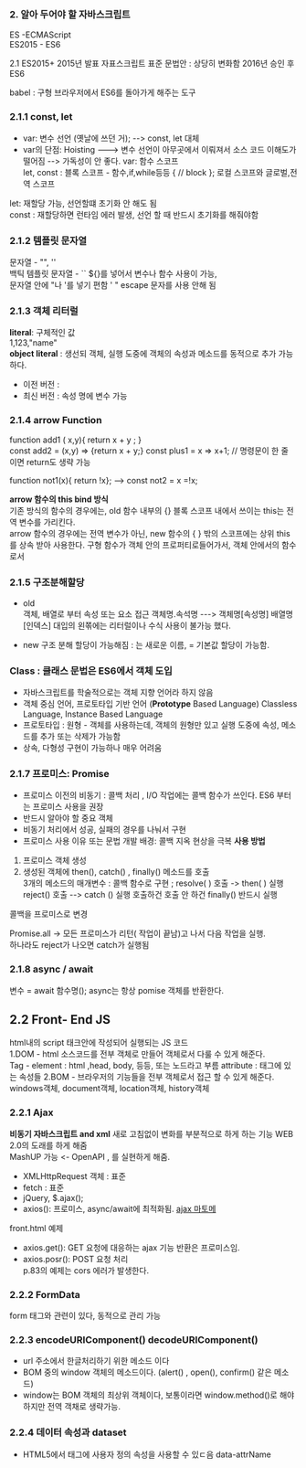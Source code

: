 ### 2. 알아 두어야 할 자바스크립트

ES -ECMAScript  
ES2015 - ES6

2.1 ES2015+
2015년 발표 자표스크립트 표준 문법안 : 상당히 변화함
2016년 승인 후 ES6

babel : 구형 브라우저에서 ES6를 돌아가게 해주는 도구

### 2.1.1 const, let

- var: 변수 선언 (옛날에 쓰던 거);
  --> const, let 대체
- var의 단점: Hoisting
  ---> 변수 선언이 아무곳에서 이뤄져서 소스 코드 이해도가 떨어짐 --> 가독성이 안 좋다.
  var: 함수 스코프  
  let, const : 블록 스코프 - 함수,if,while등등 { // block };
  로컬 스코프와 글로벌,전역 스코프

let: 재할당 가능, 선언할떄 초기화 안 해도 됨  
const : 재할당하면 런타임 에러 발생, 선언 할 때 반드시 초기화를 해줘야함

### 2.1.2 템플릿 문자열

문자열 - "", ''  
백틱 템플릿 문자열 - `` ${}를 넣어서 변수나 함수 사용이 가능,  
문자열 안에 "나 '를 넣기 편함 \' \" escape 문자를 사용 안해 됨

### 2.1.3 객체 리터럴

**literal**: 구체적인 값  
1,123,"name"  
**object literal** : 생선되 객체, 실행 도중에 객체의 속성과 메소드를 동적으로 추가 가능하다.

- 이전 버전 :
- 최신 버전 : 속성 명에 변수 가능

### 2.1.4 arrow Function

function add1 ( x,y){
return x + y ;
}  
const add2 = (x,y) => {return x + y;}
const plus1 = x => x+1; // 명령문이 한 줄 이면 return도 생략 가능

function not1(x){ return !x};
-->
const not2 = x =!x;

**arrow 함수의 this bind 방식**  
기존 방식의 함수의 경우에는, old 함수 내부의 {} 블록 스코프 내에서 쓰이는 this는 전역 변수를 가리킨다.  
arrow 함수의 경우에는 전역 변수가 아닌, new 함수의 { } 밖의 스코프에는 상위 this를 상속 받아 사용한다.
구형 함수가 객체 안의 프로퍼티로들어가서, 객체 안에서의 함수로서

### 2.1.5 구조분해할당

- old  
   객체, 배열로 부터 속성 또는 요소 접근
  객체명.속석명 ---> 객체명[속성명]
  배열명[인덱스]
  대입의 왼쪾에는 리터럴이나 수식 사용이 불가능 했다.

- new
  구조 분해 할당이 가능해짐
  : 는 새로운 이름, = 기본값 할당이 가능함.

### Class : 클래스 문법은 ES6에서 객체 도입

- 자바스크립트를 학술적으로는 객체 지향 언어라 하지 않음
- 객체 중심 언어, 프로토타입 기반 언어 (**Prototype** Based Language)
  Classless Language, Instance Based Language
- 프로토타입 : 원형 - 객체를 사용하는데, 객체의 원형만 있고 실행 도중에 속성, 메소드를 추가 또는 삭제가 가능함
- 상속, 다형성 구현이 가능하나 매우 어려움

### 2.1.7 프로미스: Promise

- 프로미스 이전의 비동기 : 콜백 처리 , I/O 작업에는 콜백 함수가 쓰인다.
  ES6 부터는 프로미스 사용을 권장
- 반드시 알아야 할 중요 객체
- 비동기 처리에서 성공, 실패의 경우를 나눠서 구현
- 프로미스 사용 이유 또는 문법 개발 배경: 콜백 지옥 현상을 극복
  **사용 방법**

1. 프로미스 객체 생성
2. 생성된 객체에 then(), catch() , finally() 메소드를 호출  
   3개의 메소드의 매개변수 : 콜백 함수로 구현 ;
   resolve( ) 호출 -> then( ) 실행  
   reject() 호출 --> catch () 실행
   호출하건 호출 안 하건 finally() 반드시 실행

콜백을 프로미스로 변경

Promise.all -> 모든 프로미스가 리턴( 작업이 끝남)고 나서 다음 작업을 실행.  
하나라도 reject가 나오면 catch가 실행됨

### 2.1.8 async / await

변수 = await 함수명();
async는 항상 pomise 객체를 반환한다.

## 2.2 Front- End JS

html내의 script 태크안에 작성되어 실행되는 JS 코드  
1.DOM - html 소스코드를 전부 객체로 만들어 객체로서 다룰 수 있게 해준다.  
 Tag - element : html ,head, body, 등등, 또는 노드라고 부름
attribute : 태그에 있는 속성들
2.BOM - 브라우저의 기능들을 전부 객체로서 접근 할 수 있게 해준다.
windows객체, document객체, location객체, history객체

### 2.2.1 Ajax

**비동기 자바스크립트 and xml**
새로 고침없이 변화를 부분적으로 하게 하는 기능
WEB 2.0의 도래를 하게 해줌  
 MashUP 가능 <- OpenAPI , 를 실현하게 해줌.

- XMLHttpRequest 객체 : 표준
- fetch : 표준
- jQuery, $.ajax();
- axios(): 프로미스, async/await에 최적화됨.
  [ajax 마토메](https://www.air-h.jp/articles/emopro/ajax%E3%81%BE%E3%81%A8%E3%82%81xhr-jquery-axios-fetch/)

front.html 예제

- axios.get(): GET 요청에 대응하는 ajax 기능 반환은 프로미스임.
- axios.posr(): POST 요청 처리  
  p.83의 예제는 cors 에러가 발생한다.

### 2.2.2 FormData

form 태그와 관련이 있다, 동적으로 관리 가능

### 2.2.3 encodeURIComponent() decodeURIComponent()

- url 주소에서 한글처리하기 위한 메소드 이다
- BOM 중의 window 객체의 메소드이다. (alert() , open(), confirm() 같은 메소드)
- window는 BOM 객체의 최상위 객체이다, 보통이라면 window.method()로 해야하지만 전역 객채로 생략가능.

### 2.2.4 데이터 속성과 dataset

- HTML5에서 태그에 사용자 정의 속성을 사용할 수 있ㄷ음
  data-attrName
